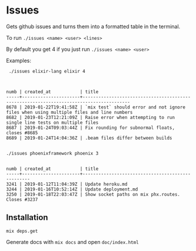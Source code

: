 # Issues

Gets github issues and turns them into a formatted table in the terminal.

To run `./issues <name> <user> <lines>`

By default you get 4 if you just run `./issues <name> <user>`

Examples:

```
 ./issues elixir-lang elixir 4



numb | created_at           | title
-----+----------------------+----------------------------------------------------------------------------------------
8678 | 2019-01-22T19:41:58Z | `mix test` should error and not ignore files when using multiple files and line numbers
8682 | 2019-01-23T12:21:09Z | Raise error when attempting to run single line tests on multiple files
8687 | 2019-01-24T09:03:44Z | Fix rounding for subnormal floats, closes #8685
8689 | 2019-01-24T14:04:36Z | .beam files differ between builds

```

```

./issues phoenixframework phoenix 3


numb | created_at           | title
-----+----------------------+--------------------------------------------------
3241 | 2019-01-12T11:04:39Z | Update heroku.md
3244 | 2019-01-16T10:52:14Z | Update deployment.md
3250 | 2019-01-18T22:03:47Z | Show socket paths on mix phx.routes. Closes #3237
```

## Installation

`mix deps.get`

Generate docs with `mix docs` and open `doc/index.html`
